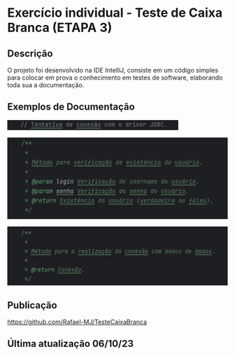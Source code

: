 # Exercício individual - Teste de Caixa Branca (ETAPA 3)

## Descrição
O projeto foi desenvolvido na IDE IntelliJ, consiste em um código simples para colocar em prova o conhecimento em testes de software, elaborando toda sua a documentação.

## Exemplos de Documentação

![Anotação](n1.png)

![Anotação](n2.png)

![Anotação](n3.png)

## Publicação
https://github.com/Rafael-MJ/TesteCaixaBranca

## Última atualização 06/10/23
